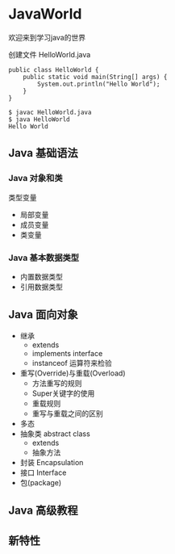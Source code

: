 # JavaWorld
欢迎来到学习java的世界

创建文件 HelloWorld.java
```
public class HelloWorld {
    public static void main(String[] args) {
        System.out.println("Hello World");
    }
}
```
```
$ javac HelloWorld.java
$ java HelloWorld
Hello World
```

## Java 基础语法

### Java 对象和类
类型变量
- 局部变量
- 成员变量
- 类变量

### Java 基本数据类型
- 内置数据类型
- 引用数据类型

## Java 面向对象
- 继承
    - extends    
    - implements  interface 
    - instanceof 运算符来检验
- 重写(Override)与重载(Overload)
    - 方法重写的规则
    - Super关键字的使用
    - 重载规则
    - 重写与重载之间的区别
- 多态
- 抽象类 abstract class
    - extends     
    - 抽象方法
- 封装 Encapsulation
- 接口 Interface
- 包(package)

## Java 高级教程

## 新特性